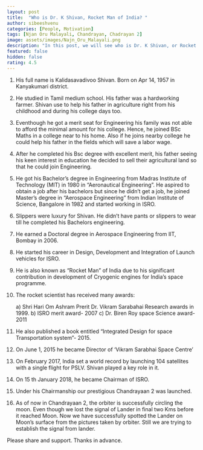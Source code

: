 ```yaml
---
layout: post
title:  "Who is Dr. K Shivan, Rocket Man of India? "
author: sibeeshvenu
categories: [People, Motivation]
tags: [Njan Oru Malayali, Chandrayan, Chadrayan 2]
image: assets/images/Najn_Oru_Malayali.png
description: "In this post, we will see who is Dr. K Shivan, or Rocket Man of India. We will also explain the key facts about him. I hope you will like this, please share and support"
featured: false
hidden: false
rating: 4.5
---
```


1. His full name is Kalidasavadivoo Shivan. Born on Apr 14, 1957 in Kanyakumari district.

2. He studied in Tamil medium school. His father was a hardworking farmer. Shivan use to help his
father in agriculture right from his childhood and during his college days too.

3. Eventhough he got a merit seat for Engineering his family was not able to afford the minimal
amount for his college. Hence, he joined BSc Maths in a college near to his home. Also if he joins
nearby college he could help his father in the fields which will save a labor wage.

4. After he completed his Bsc degree with excellent merit, his father seeing his keen interest in
education he decided to sell their agricultural land so that he could join Engineering.

5. He got his Bachelor’s degree in Engineering from Madras Institute of Technology (MIT) in 1980
in “Aeronautical Engineering”. He aspired to obtain a job after his bachelors but since he didn’t
get a job, he joined Master’s degree in “Aerospace Engineering” from Indian Institute of Science,
Bangalore in 1982 and started working in ISRO.

6. Slippers were luxury for Shivan. He didn’t have pants or slippers to wear till he completed his
Bachelors engineering.

7. He earned a Doctoral degree in Aerospace Engineering from IIT, Bombay in 2006.

8. He started his career in Design, Development and Integration of Launch vehicles for ISRO.

9. He is also known as “Rocket Man” of India due to his significant contribution in development of
Cryogenic engines for India’s space programme.

10. The rocket scientist has received many awards:

    a) Shri Hari Om Ashram Prerit Dr. Vikram Sarabahai Research awards in 1999.
    b) ISRO merit award- 2007
    c) Dr. Biren Roy space Science award- 2011

11. He also published a book entitled “Integrated Design for space Transportation system”- 2015.

12. On June 1, 2015 he became Director of ‘Vikram Sarabhai Space Centre’

13. On February 2017, India set a world record by launching 104 satellites with a single flight for
PSLV. Shivan played a key role in it.

14. On 15 th January 2018, he became Chairman of ISRO.

15. Under his Chairmanship our prestigious Chandrayaan 2 was launched.

16. As of now in Chandrayaan 2, the orbiter is successfully circling the moon. Even though we lost
the signal of Lander in final two Kms before it reached Moon. Now we have successfully spotted
the Lander on Moon’s surface from the pictures taken by orbiter. Still we are trying to establish
the signal from lander.

Please share and support. Thanks in advance.